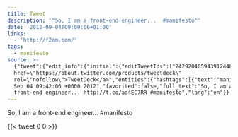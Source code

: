 ```yaml
---
title: Tweet
description: '"So, I am a front-end engineer...  #manifesto"'
date: '2012-09-04T09:09:06+01:00'
links:
  - 'http://f2em.com/'
tags:
  - manifesto
source: >-
  {"tweet":{"edit_info":{"initial":{"editTweetIds":["242920465943912448"],"editableUntil":"2012-09-04T10:42:06.982Z","editsRemaining":"5","isEditEligible":true}},"retweeted":false,"source":"<a
  href=\"https://about.twitter.com/products/tweetdeck\"
  rel=\"nofollow\">TweetDeck</a>","entities":{"hashtags":[{"text":"manifesto","indices":["54","64"]}],"symbols":[],"user_mentions":[],"urls":[{"url":"http://t.co/aa4EC7RR","expanded_url":"http://f2em.com/","display_url":"f2em.com","indices":["33","53"]}]},"display_text_range":["0","64"],"favorite_count":"0","id_str":"242920465943912448","truncated":false,"retweet_count":"0","id":"242920465943912448","possibly_sensitive":false,"created_at":"Tue
  Sep 04 09:42:06 +0000 2012","favorited":false,"full_text":"So, I am a
  front-end engineer... http://t.co/aa4EC7RR #manifesto","lang":"en"}}
---
```

So, I am a front-end engineer...  #manifesto
    
{{< tweet 0 0 >}}
    
